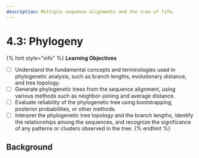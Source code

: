 ```yaml
---
description: Multiple sequence alignments and the tree of life.
---
```


# 4.3: Phylogeny

{% hint style="info" %}
**Learning Objectives**

* [ ] Understand the fundamental concepts and terminologies used in phylogenetic analysis, such as branch lengths, evolutionary distance, and tree topology.
* [ ] Generate phylogenetic trees from the sequence alignment, using various methods such as neighbor-joining and average distance.
* [ ] Evaluate reliability of the phylogenetic tree using bootstrapping, posterior probabilities, or other methods.
* [ ] Interpret the phylogenetic tree topology and the branch lengths, identify the relationships among the sequences, and recognize the significance of any patterns or clusters observed in the tree.
{% endhint %}

## Background
